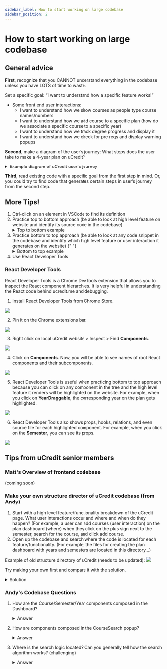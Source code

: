 ```yaml
---
sidebar_label: How to start working on large codebase
sidebar_position: 2
---
```


# How to start working on large codebase

## General advice

**First**, recognize that you CANNOT understand everything in the codebase unless you have LOTS of time to waste.

Set a specific goal: “I want to understand how a specific feature works!”

- Some front end user interactions:
  - I want to understand how we show courses as people type course names/numbers
  - I want to understand how we add course to a specific plan (how do we associate a specific course to a specific year)
  - I want to understand how we track degree progress and display it
  - I want to understand how we check for pre reqs and display warning popups

**Second**, make a diagram of the user’s journey: What steps does the user take to make a 4-year plan on uCredit?

<details>
<summary>Example diagram of uCredit user's journey</summary>

```
1. Main landing page:
    a. Can click “log in” (top right) or “get started” (middle) - both bring user to [https://ucredit.me/login](https://ucredit.me/login)
    b. Can click “contact us” (brings up application form) to join team
2. Click login at homepage → login page
    a. JHU Login
    b. Continue as guest
3. Dashboard
    a. Header
        1. Click on the comments icon (shows comments from other users? It shows up blank for me)
        2. Click on the notifications icon
        3. Click on three bars
            1. Reviewer dashboard (shows reviewees)
            2. Sign out
    b. Year
        1. Toggle year (expand/collapse)
        2. Rename year (all)
        3. Change year (all)
        4. Select terms (all except AP equivalents)
        5. Remove (all except AP equivalents)
    c. Semester
        1. Hover over + sign and click text bubble to add comment
    d. Course
        1. To add new course
            1. Click + sign next to any semester
            2. Shows search bar for courses
            3. Type in course name or number
            4. Click on course
            5. Click “Add Course”
        2. To update course
            1. Click on any course already in the plan
            2. Can update term, year, and area
            3. Click “Update Course”
    e. Click on bar graph icon below the three bars icon
        1. Create new plan
        2. Degree progress
        3. Edit plan
            1. Rename plan
            2. View/Add majors
            3. Share
            4. Add year
            5. Delete plan
        4. Reviewers
            1. Add or remove reviewers
```

</details>

**Third**, read existing code with a specific goal from the first step in mind. Or, you could try to find code that generates certain steps in user’s journey from the second step.

## More Tips!

1. Ctrl-click on an element in VSCode to find its definition
2. Practice top to bottom approach (be able to look at high level feature on website and identify its source code in the codebase)
   <details>
     <summary>Top to bottom example</summary>
     <div>
       <div>
         Website feature: adding a course to fall 2021 semester.
         <br></br>
         <b>Where in the codebase can we locate this function?</b>
         <br></br>
         <img src="/img/systems/top_to_bottom_question.png" />
       </div>
       <br></br>
       <details>
         <summary>Answer</summary>
         <div>
           <b>File location</b>: lib > components > popups > course-search >
           search-results > CourseDisplay.tsx
           <br></br>
           <b>Important code</b>: CourseDisplay function component which contains
           the addCourse function
           <img src="/img/systems/top_to_bottom_answer.png" />
         </div>
       </details>
     </div>
   </details>
3. Practice bottom to top approach (be able to look at any code snippet in the codebase and identify which high level feature or user interaction it generates on the website)
   {" "}
   <details>
     <summary>Bottom to top example</summary>
     <div>
       <div>
         <b>File location</b>: lib > components > dashboard > degree-info >
         DistributionBarsJSX.tsx
         <br></br>
         Which feature on uCredit website does the following code snippet render?
         Feel free to open the file and examine the code.
       </div>
       <br></br>
       <details>
         <summary>Answer</summary>
         <div>
           The code generates the blue distribution bars in Degree Progress.
           <img src="/img/systems/bottom_to_top_answer.png" />
         </div>
       </details>
     </div>
   </details>
4. Use React Developer Tools

### React Developer Tools

React Developer Tools is a Chrome DevTools extension that allows you to inspect the React component hierarchies. It is very helpful in understanding the React code behind ucredit.me and debugging.

1. Install React Developer Tools from Chrome Store.

![](/img/systems/rdt_step1.png)

2. Pin it on the Chrome extensions bar.

![](/img/systems/rdt_step2.png)

3. Right click on local uCredit website > Inspect > Find **Components**.

![](/img/systems/rdt_step3.png)

4. Click on **Components**. Now, you will be able to see names of root React components and their subcomponents.

![](/img/systems/rdt_step4.png)

5. React Developer Tools is useful when practicing bottom to top approach because you can click on any component in the tree and the high level feature it renders will be highlighted on the website. For example, when you click on **YearDraggable**, the corresponding year on the plan gets highlighted.

![](/img/systems/rdt_step5.png)

6. React Developer Tools also shows props, hooks, relations, and even source file for each highlighted component. For example, when you click on the **Semester**, you can see its props.

![](/img/systems/rdt_step6.png)

## Tips from uCredit senior members

### Matt's Overview of frontend codebase

(coming soon)

### Make your own structure director of uCredit codebase (from Andy)

1. Start with a high level feature/functionality breakdown of the uCredit page. What user interactions occur and where and when do they happen? (For example, a user can add courses (user interaction) on the plan dashboard (where) when they click on the plus sign next to the semester, search for the course, and click add course.
2. Open up the codebase and search where the code is located for each feature/functionality. (For example, the files for creating the plan dashboard with years and semesters are located in this directory…)

Example of old structure directory of uCredit (needs to be updated):
![](/img/systems/old_structure_directory.png)

Try making your own first and compare it with the solution.

<details>
<summary>Solution</summary>

<div>
  <b>lib</b>
  <ul>
    <li>appStore</li>
    <li>components</li>
    <ul>
      <li>dashboard</li>
      <ul>
        <li>course-list</li>
        <ul>
          <li>horizontal</li>
          <li>vertical</li>
        </ul>
        <li>degree-info</li>
        <li>menus</li>
        <ul>
          <li>comments</li>
          <li>reviewers</li>
        </ul>
        <li>index.tsx</li>
      </ul>
      <li>landing-page</li>
      <li>popups</li>
      <ul>
        <li>course-search</li>
        <ul>
          <li>cart</li>
          <li>prereqs</li>
          <li>query-components</li>
          <li>search-results</li>
          <li>Cart.tsx</li>
          <li>Search.tsx</li>
        </ul>
        <li>more popup files</li>
      </ul>
      <li>reviewer</li>
    </ul>
    <li>resources</li>
    <ul>
      <li>redux_sample</li>
    </ul>
    <li>slices</li>
    <ul>
      <li>currentPlanSlice.ts</li>
      <li>experimentSlice.ts</li>
      <li>popupSlice.ts</li>
      <li>searchSlice.ts</li>
      <li>userSlice.ts</li>
    </ul>
    <li>index.css</li>
  </ul>
  <b>pages</b>
  <ul>
    <li>login</li>
    <ul>
      <li>[[...token]].tsx</li>
    </ul>
    <li>reviewer</li>
    <ul>
      <li>[[...id].tsx</li>
      <li>Index.tsx</li>
    </ul>
    <li>_app.tsx</li>
    <li>dashboard.tsx</li>
    <li>index.tsx</li>
    <li>share.tsx</li>
  </ul>
  <b>public</b>
  <ul>
    <li>img</li>
    <li>static</li>
    <li>svg</li>
  </ul>
</div>

</details>

### Andy's Codebase Questions

1. How are the Course/Semester/Year components composed in the Dashboard?

   <details>
     <summary>Answer</summary>
     <ul>
       <li>
       Straightforward answer: YearComponent -> Semester -> CourseDraggable -> CourseComponent. Years have multiple semesters which have multiple courses.
       </li>
       <li>Detailed answer (subject to change as codebase develops):</li>
       <ul>
       <li>The Year component (located in YearComponent.tsx) takes courses data from the Redux store and parses them in updateSemesterCourses helper method called in the useEffect hook. It then generates and renders Semester components in the getDisplayedSemesters helper method</li>
       <li>The Semester component (located in Semester.tsx) takes in its courses as props and renders the appropriate CourseDraggable components</li>
       <li>The CourseDraggable component (located in CourseDraggable) wraps the CourseComponent and provides draggable functionality</li>
       <li>Finally, the CourseComponent displays course information</li>
       </ul>
     </ul>
   </details>

2. How are components composed in the CourseSearch popup?

   <details>
     <summary>Answer</summary>
     Split into two main areas: search and course display
     <ul>
       <li>Search related components are located in /search-results and /query-components folders. The search-results directory contains search result display related components (e.g. the results list, individual course result cards), while query-components contains components related to actually searching (e.g. filters, the input form)</li>
       <li>The main CourseDisplay.tsx component is also located in search-results. This is the main information display on the right side which showcases the selected course info, review information, and prerequisites</li>
     </ul>
   </details>

3. Where is the search logic located? Can you generally tell how the search algorithm works? (challenging)
   <details>
     <summary>Answer</summary>
     Search logic is in the course search popup, in Search.tsx, but more specifically, in the query-components directory in the Form and formUtils files.
   </details>
